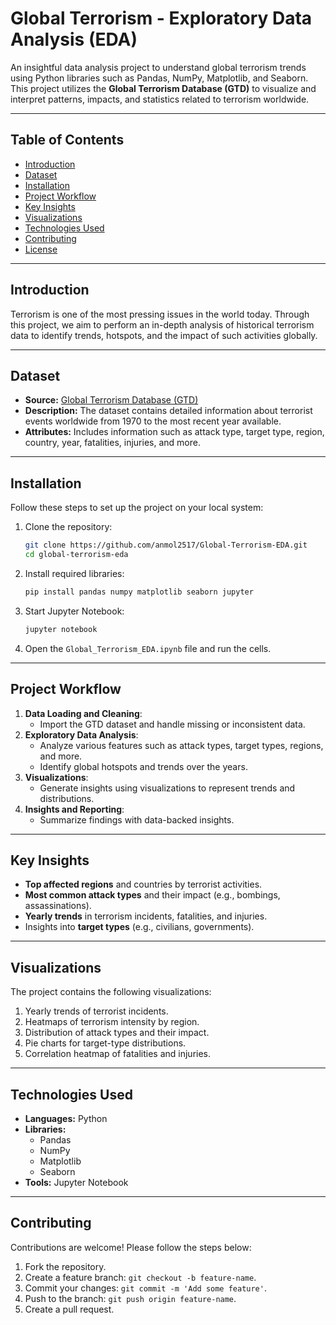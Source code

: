 # **Global Terrorism - Exploratory Data Analysis (EDA)**

An insightful data analysis project to understand global terrorism trends using Python libraries such as Pandas, NumPy, Matplotlib, and Seaborn. This project utilizes the **Global Terrorism Database (GTD)** to visualize and interpret patterns, impacts, and statistics related to terrorism worldwide.

---

## **Table of Contents**
- [Introduction](#introduction)
- [Dataset](#dataset)
- [Installation](#installation)
- [Project Workflow](#project-workflow)
- [Key Insights](#key-insights)
- [Visualizations](#visualizations)
- [Technologies Used](#technologies-used)
- [Contributing](#contributing)
- [License](#license)

---

## **Introduction**
Terrorism is one of the most pressing issues in the world today. Through this project, we aim to perform an in-depth analysis of historical terrorism data to identify trends, hotspots, and the impact of such activities globally. 

---

## **Dataset**
- **Source:** [Global Terrorism Database (GTD)](https://www.start.umd.edu/gtd/)
- **Description:** The dataset contains detailed information about terrorist events worldwide from 1970 to the most recent year available.
- **Attributes:** Includes information such as attack type, target type, region, country, year, fatalities, injuries, and more.

---

## **Installation**
Follow these steps to set up the project on your local system:

1. Clone the repository:
   ```bash
   git clone https://github.com/anmol2517/Global-Terrorism-EDA.git
   cd global-terrorism-eda
   ```

2. Install required libraries:
   ```bash
   pip install pandas numpy matplotlib seaborn jupyter
   ```

3. Start Jupyter Notebook:
   ```bash
   jupyter notebook
   ```

4. Open the `Global_Terrorism_EDA.ipynb` file and run the cells.

---

## **Project Workflow**
1. **Data Loading and Cleaning**:
   - Import the GTD dataset and handle missing or inconsistent data.
2. **Exploratory Data Analysis**:
   - Analyze various features such as attack types, target types, regions, and more.
   - Identify global hotspots and trends over the years.
3. **Visualizations**:
   - Generate insights using visualizations to represent trends and distributions.
4. **Insights and Reporting**:
   - Summarize findings with data-backed insights.

---

## **Key Insights**
- **Top affected regions** and countries by terrorist activities.
- **Most common attack types** and their impact (e.g., bombings, assassinations).
- **Yearly trends** in terrorism incidents, fatalities, and injuries.
- Insights into **target types** (e.g., civilians, governments).
  
---

## **Visualizations**
The project contains the following visualizations:
1. Yearly trends of terrorist incidents.
2. Heatmaps of terrorism intensity by region.
3. Distribution of attack types and their impact.
4. Pie charts for target-type distributions.
5. Correlation heatmap of fatalities and injuries.

---

## **Technologies Used**
- **Languages:** Python
- **Libraries:**
  - Pandas
  - NumPy
  - Matplotlib
  - Seaborn
- **Tools:** Jupyter Notebook

---

## **Contributing**
Contributions are welcome! Please follow the steps below:
1. Fork the repository.
2. Create a feature branch: `git checkout -b feature-name`.
3. Commit your changes: `git commit -m 'Add some feature'`.
4. Push to the branch: `git push origin feature-name`.
5. Create a pull request.
